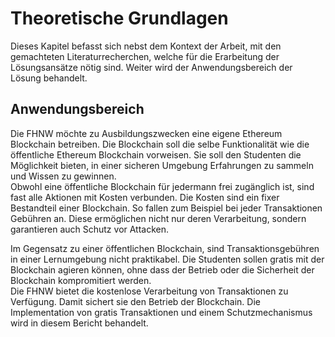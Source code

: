 # Theoretische Grundlagen

Dieses Kapitel befasst sich nebst dem Kontext der Arbeit, mit den gemachteten Literaturrecherchen, welche für die Erarbeitung der Lösungsansätze nötig sind. Weiter wird der Anwendungsbereich der Lösung behandelt. 

## Anwendungsbereich

Die FHNW möchte zu Ausbildungszwecken eine eigene Ethereum Blockchain betreiben. Die Blockchain soll die selbe Funktionalität wie die öffentliche Ethereum Blockchain vorweisen. Sie soll den Studenten die Möglichkeit bieten, in einer sicheren Umgebung Erfahrungen zu sammeln und Wissen zu gewinnen.\
Obwohl eine öffentliche Blockchain für jedermann frei zugänglich ist, sind fast alle Aktionen mit Kosten verbunden. Die Kosten sind ein fixer Bestandteil einer Blockchain. So fallen zum Beispiel bei jeder Transaktionen Gebühren an. Diese ermöglichen nicht nur deren Verarbeitung, sondern garantieren auch Schutz vor Attacken. 

Im Gegensatz zu einer öffentlichen Blockchain, sind Transaktionsgebühren in einer Lernumgebung nicht praktikabel. Die Studenten sollen gratis mit der Blockchain agieren können, ohne dass der Betrieb oder die Sicherheit der Blockchain kompromitiert werden.\
Die FHNW bietet die kostenlose Verarbeitung von Transaktionen zu Verfügung. Damit sichert sie den Betrieb der Blockchain. Die Implementation von gratis Transaktionen und einem Schutzmechanismus wird in diesem Bericht behandelt. 


